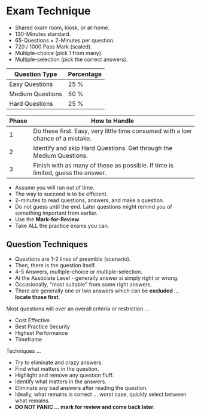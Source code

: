# Exam Technique

* Shared exam room, kiosk, or at-home.
* 130-Minutes standard.
* 65-Questions = 2-Minutes per question.
* 720 / 1000 Pass Mark (scaled).
* Multiple-choice (pick 1 from many).
* Multiple-selection (pick the correct answers).

| Question Type | Percentage |
|---------------|------------|
| Easy Questions | 25 % |
| Medium Questions | 50 % |
| Hard Questions | 25 % |

| Phase | How to Handle |
|-------|---------------|
| 1 | Do these first. Easy, very little time consumed with a low chance of a mistake. |
| 2 | Identify and skip Hard Questions. Get through the Medium Questions. |
| 3 | Finish with as many of these as possible. If time is limited, guess the answer. |

* Assume you will run out of time.
* The way to succeed is to be efficient.
* 2-minutes to read questions, answers, and make a question.
* Do not guess until the end. Later questions might remind you of something important from earlier.
* Use the **Mark-for-Review**.
* Take ALL the practice exams you can.

## Question Techniques

* Questions are 1-2 lines of preamble (scenario).
* Then, there is the question itself.
* 4-5 Answers, multiple-choice or multiple-selection.
* At the Associate Level - generally answer si simply right or wrong.
* Occasionally, "most suitable" from some right answers.
* There are generally one or two answers which can be **excluded ... locate those first**.

Most questions will over an overall criteria or restriction ...

* Cost Effective
* Best Practice Security
* Highest Performance
* Timeframe

Techniques ...

* Try to eliminate and crazy answers.
* Find what matters in the question.
* Highlight and remove any question fluff.
* Identify what matters in the answers.
* Eliminate any bad answers after reading the question.
* Ideally, what remains is correct ... worst case, quickly select between what remains.
* **DO NOT PANIC ... mark for review and come back later**.
